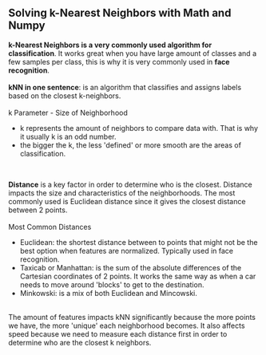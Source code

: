 ## Solving k-Nearest Neighbors with Math and Numpy<br>

__k-Nearest Neighbors is a very commonly used algorithm for classification__. It works great when you have large amount of classes and a few samples per class, this is why it is very commonly used in __face recognition__.<br>
<br>
__kNN in one sentence__: is an algorithm that classifies and assigns labels based on the closest k-neighbors.<br>
<br>
k Parameter - Size of Neighborhood<br>
 - k represents the amount of neighbors to compare data with. That is why it usually k is an odd number.<br>
 - the bigger the k, the less 'defined' or more smooth are the areas of classification.<br>
<br>

__Distance__ is a key factor in order to determine who is the closest. Distance impacts the size and characteristics of the neighborhoods.  The most commonly used is Euclidean distance since it gives the closest distance between 2 points.<br>
<br>
Most Common Distances<br>
 - Euclidean: the shortest distance between to points that might not be the best option when features are normalized. Typically used in face recognition.<br>
 - Taxicab or Manhattan: is the sum of the absolute differences of the Cartesian coordinates of 2 points. It works the same way as when a car needs to move around 'blocks' to get to the destination.<br>
 - Minkowski: is a mix of both Euclidean and Mincowski.<br>

<br>
The amount of features impacts kNN significantly because the more points we have, the more 'unique' each neighborhood becomes. It also affects speed because we need to measure each distance first in order to determine who are the closest k neighbors.<br)

